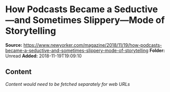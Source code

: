 # How Podcasts Became a Seductive—and Sometimes Slippery—Mode of Storytelling

**Source:** https://www.newyorker.com/magazine/2018/11/19/how-podcasts-became-a-seductive-and-sometimes-slippery-mode-of-storytelling
**Folder:** Unread
**Added:** 2018-11-19T19:09:10




## Content
*Content would need to be fetched separately for web URLs*
